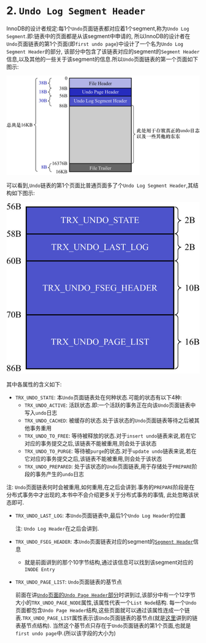 # 2. `Undo Log Segment Header`

InnoDB的设计者规定:每1个`Undo`页面链表都对应着1个segment,称为`Undo Log Segment`.即:链表中的页面都是从该segment中申请的,
所以InnoDB的设计者在`Undo`页面链表的第1个页面(即`first undo page`)中设计了一个名为`Undo Log Segment Header`的部分,
该部分中包含了该链表对应的segment的`Segment Header`信息,以及其他的一些关于该segment的信息.所以`Undo`页面链表的第一个页面如下图示:

![Undo页面链表的第1个页面结构示意图](./img/Undo页面链表的第1个页面结构示意图.jpg)

可以看到,`Undo`链表的第1个页面比普通页面多了个`Undo Log Segment Header`,其结构如下图示:

![Undo_Log_Segment_Header结构示意图](./img/Undo_Log_Segment_Header结构示意图.jpg)

其中各属性的含义如下:

- `TRX_UNDO_STATE`: 本`Undo`页面链表处在何种状态.可能的状态有以下4种:
  - `TRX_UNDO_ACTIVE`: 活跃状态.即:一个活跃的事务正在向该`Undo`页面链表中写入`undo`日志
  - `TRX_UNDO_CACHED`: 被缓存的状态.处于该状态的`Undo`页面链表等待之后被其他事务重用
  - `TRX_UNDO_TO_FREE`: 等待被释放的状态.对于`insert undo`链表来说,若在它对应的事务提交之后,该链表不能被重用,则会处于该状态
  - `TRX_UNDO_TO_PURGE`: 等待被`purge`的状态.对于`update undo`链表来说,若在它对应的事务提交之后,该链表不能被重用,则会处于该状态
  - `TRX_UNDO_PREPARED`: 处于该状态的`Undo`页面链表,用于存储处于`PREPARE`阶段的事务产生的`undo`日志

注: `Undo`页面链表何时会被重用,如何重用,在之后会讲到.事务的`PREPARE`阶段是在分布式事务中才出现的,本书中不会介绍更多关于分布式事务的事情,
此处忽略该状态即可.

- `TRX_UNDO_LAST_LOG`: 本`Undo`页面链表中,最后1个`Undo Log Header`的位置

    注: `Undo Log Header`在之后会讲到.

- `TRX_UNDO_FSEG_HEADER`: 本`Undo`页面链表对应的segment的[`Segment Header`](https://github.com/rayallen20/howDoesMySQLWork/blob/main/%E7%AC%AC20%E7%AB%A0%20%E5%90%8E%E6%82%94%E4%BA%86%E6%80%8E%E4%B9%88%E5%8A%9E--undo%E6%97%A5%E5%BF%97/7.%20Undo%E6%97%A5%E5%BF%97%E7%9A%84%E5%85%B7%E4%BD%93%E5%86%99%E5%85%A5%E8%BF%87%E7%A8%8B/1.%20%E6%AE%B5%E7%9A%84%E6%A6%82%E5%BF%B5.md)信息
  - 就是前面讲到的那个10字节结构,通过该信息可以找到该segment对应的`INODE Entry`
- `TRX_UNDO_PAGE_LIST`: `Undo`页面链表的基节点

    前面在讲[`Undo`页面的`Undo Page Header`部分](https://github.com/rayallen20/howDoesMySQLWork/blob/main/%E7%AC%AC20%E7%AB%A0%20%E5%90%8E%E6%82%94%E4%BA%86%E6%80%8E%E4%B9%88%E5%8A%9E--undo%E6%97%A5%E5%BF%97/5.%20FIL_PAGE_UNDO_LOG%E9%A1%B5%E9%9D%A2.md)时讲到过,该部分中有一个12字节大小的`TRX_UNDO_PAGE_NODE`属性,该属性代表一个`List Node`结构.
    每一个`Undo`页面都包含`Undo Page Header`结构,这些页面就可以通过该属性连成一个链表.`TRX_UNDO_PAGE_LIST`属性表示该`Undo`页面链表的基节点(就是[这里](https://github.com/rayallen20/howDoesMySQLWork/blob/main/%E7%AC%AC20%E7%AB%A0%20%E5%90%8E%E6%82%94%E4%BA%86%E6%80%8E%E4%B9%88%E5%8A%9E--undo%E6%97%A5%E5%BF%97/4.%20%E9%80%9A%E7%94%A8%E9%93%BE%E8%A1%A8%E7%BB%93%E6%9E%84.md)讲到的链表基节点结构).
    当然这个基节点只存在于`Undo`页面链表的第1个页面,也就是`first undo page`中.(所以该字段的大小为)
